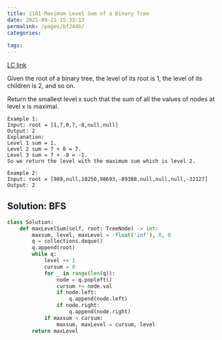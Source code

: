 ```yaml
---
title: 1161-Maximum Level Sum of a Binary Tree
date: 2021-09-21 15:33:13
permalink: /pages/bf244b/
categories:
  
tags:
---
```

[LC link](https://leetcode.com/problems/maximum-level-sum-of-a-binary-tree/)

Given the root of a binary tree, the level of its root is 1, the level of its children is 2, and so on.

Return the smallest level x such that the sum of all the values of nodes at level x is maximal.

 
```
Example 1:
Input: root = [1,7,0,7,-8,null,null]
Output: 2
Explanation: 
Level 1 sum = 1.
Level 2 sum = 7 + 0 = 7.
Level 3 sum = 7 + -8 = -1.
So we return the level with the maximum sum which is level 2.

Example 2:
Input: root = [989,null,10250,98693,-89388,null,null,null,-32127]
Output: 2
``` 

## Solution: BFS
```python
class Solution:
    def maxLevelSum(self, root: TreeNode) -> int:
        maxsum, level, maxLevel = -float('inf'), 0, 0
        q = collections.deque()
        q.append(root)
        while q:
            level += 1
            cursum = 0
            for _ in range(len(q)):
                node = q.popleft()
                cursum += node.val
                if node.left:
                    q.append(node.left)
                if node.right:
                    q.append(node.right)
            if maxsum < cursum:
                maxsum, maxLevel = cursum, level        
        return maxLevel
```